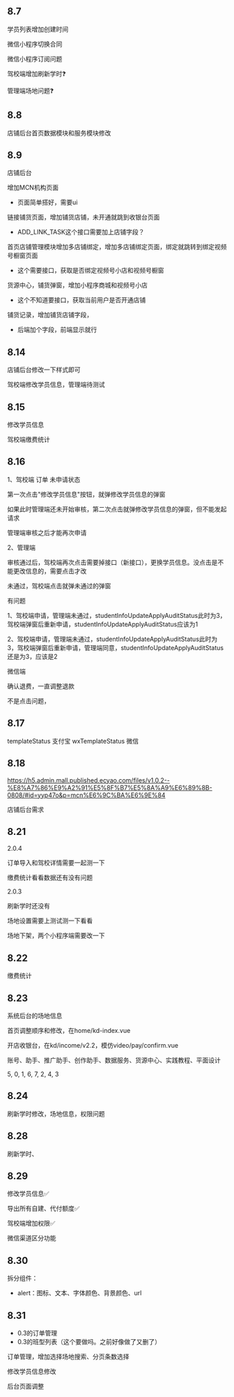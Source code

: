 ## 8.7

学员列表增加创建时间

微信小程序切换合同

微信小程序订阅问题

驾校端增加刷新学时❓

管理端场地问题❓



## 8.8

店铺后台首页数据模块和服务模块修改



## 8.9

店铺后台

增加MCN机构页面

- 页面简单搭好，需要ui

链接铺货页面，增加铺货店铺，未开通就跳到收银台页面

- ADD_LINK_TASK这个接口需要加上店铺字段？

首页店铺管理模块增加多店铺绑定，增加多店铺绑定页面，绑定就跳转到绑定视频号橱窗页面

- 这个需要接口，获取是否绑定视频号小店和视频号橱窗

货源中心，铺货弹窗，增加小程序商城和视频号小店

- 这个不知道要接口，获取当前用户是否开通店铺

铺货记录，增加铺货店铺字段，

- 后端加个字段，前端显示就行



## 8.14

店铺后台修改一下样式即可

驾校端修改学员信息，管理端待测试



## 8.15

修改学员信息

驾校端缴费统计



## 8.16



1、驾校端	订单	未申请状态

第一次点击"修改学员信息"按钮，就弹修改学员信息的弹窗

如果此时管理端还未开始审核，第二次点击就弹修改学员信息的弹窗，但不能发起请求

管理端审核之后才能再次申请

2、管理端

审核通过后，驾校端再次点击需要掉接口（新接口），更换学员信息。没点击是不能更改信息的，需要点击才改

未通过，驾校端点击就弹未通过的弹窗



有问题

1、驾校端申请，管理端未通过，studentInfoUpdateApplyAuditStatus此时为3，驾校端弹窗后重新申请，studentInfoUpdateApplyAuditStatus应该为1

2、驾校端申请，管理端未通过，studentInfoUpdateApplyAuditStatus此时为3，驾校端弹窗后重新申请，管理端同意，studentInfoUpdateApplyAuditStatus还是为3，应该是2



微信端

确认退费，一直调整退款

不是点击问题，



## 8.17

templateStatus 支付宝
wxTemplateStatus 微信



## 8.18

https://h5.admin.mall.published.ecyao.com/files/v1.0.2--%E8%A7%86%E9%A2%91%E5%8F%B7%E5%8A%A9%E6%89%8B-0808/#id=yyp47o&p=mcn%E6%9C%BA%E6%9E%84

店铺后台需求



## 8.21

2.0.4

订单导入和驾校详情需要一起测一下

缴费统计看看数据还有没有问题

2.0.3

刷新学时还没有

场地设置需要上测试测一下看看

场地下架，两个小程序端需要改一下



## 8.22

缴费统计



## 8.23

系统后台的场地信息

首页调整顺序和修改，在home/kd-index.vue

开店收银台，在kd/income/v2.2，模仿video/pay/confirm.vue



账号、助手、推广助手、创作助手、数据服务、货源中心、实践教程、平面设计

5, 0, 1, 6, 7, 2, 4, 3



## 8.24

刷新学时修改，场地信息，权限问题



## 8.28

刷新学时、



## 8.29

修改学员信息✅

导出所有自建、代付额度✅

驾校端增加权限✅

微信渠道区分功能



## 8.30

拆分组件：

- alert：图标、文本、字体颜色、背景颜色、url



## 8.31

- 0.3的订单管理
- 0.3的班型列表（这个要做吗。之前好像做了又删了）



订单管理，增加选择场地搜索、分页条数选择

修改学员信息修改

后台页面调整

